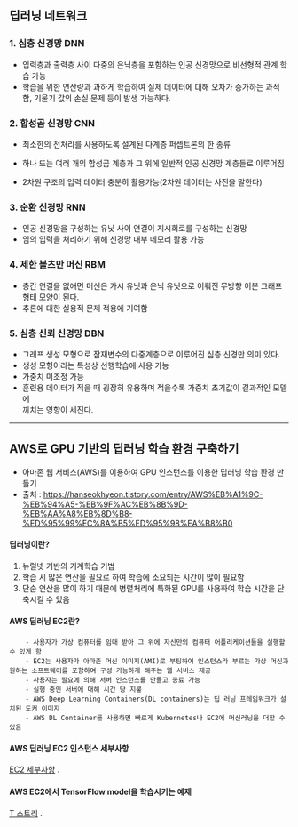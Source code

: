 ## 딥러닝 네트워크   
### **1. 심층 신경망 DNN**   

- 입력층과 출력층 사이 다중의 은닉층을 포함하는 인공 신경망으로 비선형적 관계 학습 가능
- 학습을 위한 연산량과 과하게 학습하여 실제 데이터에 대해 오차가 증가하는 과적합, 기울기 값의
  	손실 문제 등이 발생 가능하다.   



### **2. 합성곱 신경망 CNN**

- 최소한의 전처리를 사용하도록 설계된 다계층 퍼셉트론의 한 종류

- 하나 또는 여러 개의 합성곱 계층과 그 위에 일반적 인공 신경망 계층들로 이루어짐

- 2차원 구조의 입력 데이터 충분히 활용가능(2차원 데이터는 사진을 말한다)   

  

### **3. 순환 신경망 RNN**   

- 인공 신경망을 구성하는 유닛 사이 연결이 지시회로를 구성하는 신경망
- 임의 입력을 처리하기 위해 신경망 내부 메모리 활용 가능   



### **4. 제한 볼츠만 머신 RBM**   

- 층간 연결을 없애면 머신은 가시 유닛과 은닉 유닛으로 이뤄진 무방향 이분 그래프 형태 모양이 된다.
- 추론에 대한 실용적 문제 적용에 기여함



### **5. 심층 신뢰 신경망 DBN**   

- 그래프 생성 모형으로 잠재변수의 다중계층으로 이루어진 심층 신경만 의미 있다.
- 생성 모형이라는 특성상 선행학습에 사용 가능
- 가중치 미조정 가능
- 훈련용 데이터가 적을 때 굉장히 유용하며 적을수록 가중치 초기값이 결과적인 모델에 <br>끼치는 영향이 세진다.



***

## AWS로 GPU 기반의 딥러닝 학습 환경 구축하기   
  - 아마존 웹 서비스(AWS)를 이용하여 GPU 인스턴스를 이용한 딥러닝 학습 환경 만들기   
  - 출처 : https://hanseokhyeon.tistory.com/entry/AWS%EB%A1%9C-%EB%94%A5-%EB%9F%AC%EB%8B%9D-%EB%AA%A8%EB%8D%B8-%ED%95%99%EC%8A%B5%ED%95%98%EA%B8%B0   


#### 딥러닝이란?   
  1. 뉴럴넷 기반의 기계학습 기법   
  2. 학습 시 많은 연산을 필요로 하여 학습에 소요되는 시간이 많이 필요함   
  3. 단순 연산을 많이 하기 때문에 병렬처리에 특화된 GPU를 사용하여 학습 시간을 단축시킬 수 있음   

#### AWS 딥러닝 EC2란?   
		- 사용자가 가상 컴퓨터를 임대 받아 그 위에 자신만의 컴퓨터 어플리케이션들을 실행할 수 있게 함   
		- EC2는 사용자가 아마존 머신 이미지(AMI)로 부팅하여 인스턴스라 부르는 가상 머신과 원하는 소프트웨어를 포함하여 구성 가능하게 해주는 웹 서비스 제공   
		- 사용자는 필요에 의해 서버 인스턴스를 만들고 종료 가능   
		- 실행 중인 서버에 대해 시간 당 지불   
		- AWS Deep Learning Containers(DL containers)는 딥 러닝 프레임워크가 설치된 도커 이미지   
		- AWS DL Container를 사용하면 빠르게 Kubernetes나 EC2에 머신러닝을 더할 수 있음   

#### AWS 딥러닝 EC2 인스턴스 세부사항   
  [EC2 세부사항](https://aws.amazon.com/ko/ec2/?ec2-whats-new.sort-by=item.additionalFields.postDateTime&ec2-whats-new.sort-order=desc) .   

#### AWS EC2에서 TensorFlow model을 학습시키는 예제   
  [T 스토리](https://hanseokhyeon.tistory.com/entry/AWS%EB%A1%9C-%EB%94%A5-%EB%9F%AC%EB%8B%9D-%EB%AA%A8%EB%8D%B8-%ED%95%99%EC%8A%B5%ED%95%98%EA%B8%B0) .   
